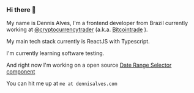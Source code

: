 ### Hi there 👋


My name is Dennis Alves, I'm a frontend developer from Brazil currently working at [@cryptocurrencytrader](https://github.com/cryptocurrencytrader) (a.k.a. [Bitcointrade](https://broker.bitcointrade.com.br) ).

My main tech stack currently is ReactJS with Typescript.

I'm currently learning software testing.

And right now I'm working on a open source [Date Range Selector component](https://github.com/dennis90/react-range-dates)

You can hit me up at `me at dennisalves.com`
